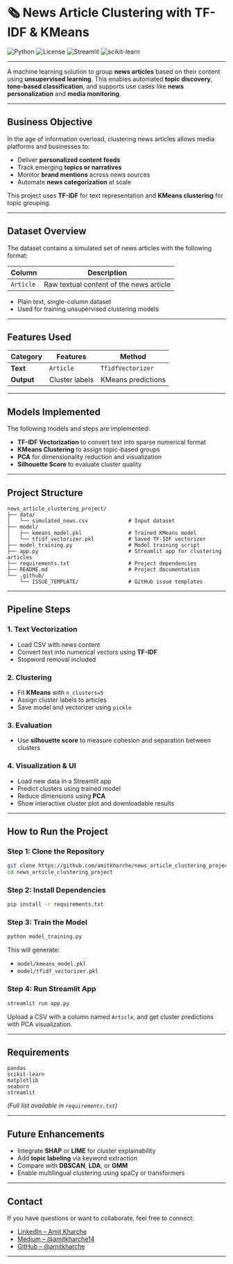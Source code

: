 # 🗞️ News Article Clustering with TF-IDF & KMeans

![Python](https://img.shields.io/badge/Python-3.9%2B-blue)
![License](https://img.shields.io/badge/License-MIT-yellow.svg)
![Streamlit](https://img.shields.io/badge/Streamlit-1.22.0-red)
![scikit-learn](https://img.shields.io/badge/scikit--learn-1.2.2-orange)


---

A machine learning solution to group **news articles** based on their content using **unsupervised learning**. This enables automated **topic discovery**, **tone-based classification**, and supports use cases like **news personalization** and **media monitoring**.

---

##  Business Objective

In the age of information overload, clustering news articles allows media platforms and businesses to:

* Deliver **personalized content feeds**
* Track emerging **topics or narratives**
* Monitor **brand mentions** across news sources
* Automate **news categorization** at scale

This project uses **TF-IDF** for text representation and **KMeans clustering** for topic grouping.

---

##  Dataset Overview

The dataset contains a simulated set of news articles with the following format:

| Column    | Description                             |
| --------- | --------------------------------------- |
| `Article` | Raw textual content of the news article |

*  Plain text, single-column dataset
*  Used for training unsupervised clustering models

---

##  Features Used

| Category   | Features       | Method             |
| ---------- | -------------- | ------------------ |
| **Text**   | `Article`      | `TfidfVectorizer`  |
| **Output** | Cluster labels | KMeans predictions |

---

##  Models Implemented

The following models and steps are implemented:

* **TF-IDF Vectorization** to convert text into sparse numerical format
* **KMeans Clustering** to assign topic-based groups
* **PCA** for dimensionality reduction and visualization
* **Silhouette Score** to evaluate cluster quality

---

## Project Structure

```
news_article_clustering_project/
├── data/
│   └── simulated_news.csv             # Input dataset
├── model/
│   ├── kmeans_model.pkl               # Trained KMeans model
│   └── tfidf_vectorizer.pkl           # Saved TF-IDF vectorizer
├── model_training.py                  # Model training script
├── app.py                             # Streamlit app for clustering articles
├── requirements.txt                   # Project dependencies
├── README.md                          # Project documentation
└── .github/
    └── ISSUE_TEMPLATE/                # GitHub issue templates
```

---

## Pipeline Steps

### 1. **Text Vectorization**

* Load CSV with news content
* Convert text into numerical vectors using **TF-IDF**
* Stopword removal included

### 2. **Clustering**

* Fit **KMeans** with `n_clusters=5`
* Assign cluster labels to articles
* Save model and vectorizer using `pickle`

### 3. **Evaluation**

* Use **silhouette score** to measure cohesion and separation between clusters

### 4. **Visualization & UI**

* Load new data in a Streamlit app
* Predict clusters using trained model
* Reduce dimensions using **PCA**
* Show interactive cluster plot and downloadable results

---

## How to Run the Project

### Step 1: Clone the Repository

```bash
git clone https://github.com/amitkharche/news_article_clustering_project.git
cd news_article_clustering_project
```

### Step 2: Install Dependencies

```bash
pip install -r requirements.txt
```

### Step 3: Train the Model

```bash
python model_training.py
```

This will generate:

* `model/kmeans_model.pkl`
* `model/tfidf_vectorizer.pkl`

### Step 4: Run Streamlit App

```bash
streamlit run app.py
```

Upload a CSV with a column named `Article`, and get cluster predictions with PCA visualization.

---

## Requirements

```text
pandas
scikit-learn
matplotlib
seaborn
streamlit
```

*(Full list available in `requirements.txt`)*

---

## Future Enhancements

* Integrate **SHAP** or **LIME** for cluster explainability
* Add **topic labeling** via keyword extraction
* Compare with **DBSCAN**, **LDA**, or **GMM**
* Enable multilingual clustering using spaCy or transformers

---

## Contact

If you have questions or want to collaborate, feel free to connect:

* [LinkedIn – Amit Kharche](https://www.linkedin.com/in/amit-kharche)
* [Medium – @amitkharche14](https://medium.com/@amitkharche14)
* [GitHub – @amitkharche](https://github.com/amitkharche)

---

